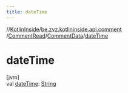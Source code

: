 ```yaml
---
title: dateTime
---
```

//[KotlinInside](../../../../index.html)/[be.zvz.kotlininside.api.comment](../../index.html)
/[CommentRead](../index.html)/[CommentData](index.html)/[dateTime](date-time.html)

# dateTime

[jvm]\
val [dateTime](date-time.html): [String](https://kotlinlang.org/api/latest/jvm/stdlib/kotlin/-string/index.html)




